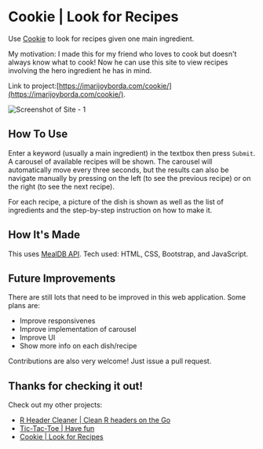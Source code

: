 # Cookie | Look for Recipes

Use [Cookie](https://imarijoyborda.com/cookie/) to look for recipes given one main ingredient.

My motivation: I made this for my friend who loves to cook but doesn't always know what to cook! Now he can use this site to view recipes involving the hero ingredient he has in mind.  

Link to project:[https://imarijoyborda.com/cookie/](https://imarijoyborda.com/cookie/). 

![Screenshot of Site - 1](assets/readme/readme-1.png)

## How To Use
Enter a keyword (usually a main ingredient) in the textbox then press `Submit`. A carousel of available recipes will be shown. The carousel will automatically move every three seconds, but the results can also be navigate manually by pressing on the left (to see the previous recipe) or on the right (to see the next recipe).

For each recipe, a picture of the dish is shown as well as the list of ingredients and the step-by-step instruction on how to make it.

## How It's Made
This uses [MealDB API](https://www.themealdb.com). Tech used: HTML, CSS, Bootstrap, and JavaScript.

## Future Improvements
There are still lots that need to be improved in this web application. Some plans are:
* Improve responsivenes
* Improve implementation of carousel
* Improve UI
* Show more info on each dish/recipe

Contributions are also very welcome! Just issue a pull request.

## Thanks for checking it out!

Check out my other projects:
* [R Header Cleaner | Clean R headers on the Go](https://github.com/ijborda/r-header-cleaner)
* [Tic-Tac-Toe | Have fun](https://github.com/ijborda/tic-tac-toe)
* [Cookie | Look for Recipes](https://github.com/ijborda/cookie)